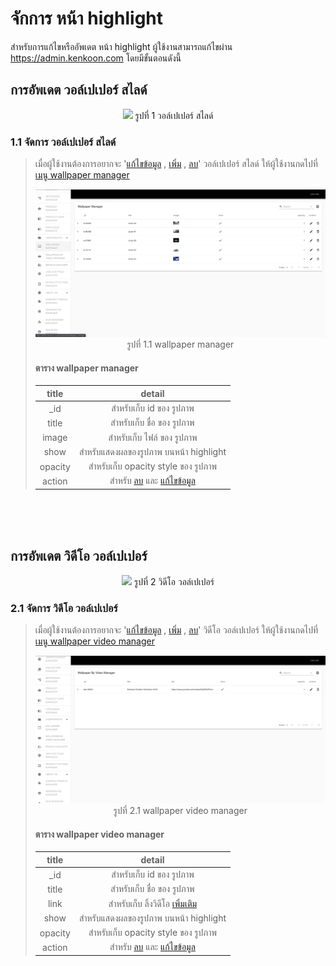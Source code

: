 # จักการ หน้า highlight

สำหรับการแก้ไขหรืออัพเดต หน้า highlight ผู้ใช้งานสามารถแก้ไขผ่าน https://admin.kenkoon.com โดยมีขั้นตอนดังนี้

## การอัพเดต วอล์เปเปอร์ สไลด์

<p align="center" >
<img src=imgs/highlight_page_slider.png >
รูปที่ 1 วอล์เปเปอร์ สไลด์
</p>

### 1.1 จัดการ วอล์เปเปอร์ สไลด์

> เมื่อผู้ใช้งานต้องการอยากจะ '<a href=/docs/recommend/recommend.md#46-เมื่อผู้ใช้งานกดปุ่ม  >แก้ไขข้อมูล</a> , <a href=/docs/recommend/recommend.md#44-ปุ่ม-เพิ่ม  >เพิ่ม</a> , <a href=/docs/recommend/recommend.md#47-เมื่อกดปุ่ม >ลบ</a>'  วอล์เปเปอร์ สไลด์ ให้ผู้ใช้งานกดไปที่  <a href=/docs/recommend/recommend.md#315-เมนู-wallpaper-manager > เมนู wallpaper manager</a></p>
> <p align="center" >
> <img src=imgs/wallpaper_manager_page.png >
> รูปที่ 1.1 wallpaper manager
> </p>
>
> #### ตาราง wallpaper manager
> | title | detail | 
> | :-----: | :------: |
> | _id    | สำหรับเก็บ id ของ รูปภาพ | 
> | title | สำหรับเก็บ ชื่อ ของ รูปภาพ | 
> | image | สำหรับเก็บ ไฟล์ ของ รูปภาพ | 
> | show | สำหรับแสดงผลของรูปภาพ บนหน้า highlight  | 
> | opacity | สำหรับเก็บ opacity style ของ รูปภาพ | 
> | action | สำหรับ <a href=/docs/recommend/recommend.md#47-เมื่อกดปุ่ม >ลบ</a> และ <a href=/docs/recommend/recommend.md#46-เมื่อผู้ใช้งานกดปุ่ม  >แก้ไขข้อมูล</a> | 

<br/>
<br/>
<br/>

## การอัพเดต วิดีโอ วอล์เปเปอร์ 

<p align="center" >
<img src=imgs/highlight_page_video.png >
รูปที่ 2 วิดีโอ วอล์เปเปอร์
</p>

### 2.1 จัดการ วิดีโอ วอล์เปเปอร์ 

> เมื่อผู้ใช้งานต้องการอยากจะ '<a href=/docs/recommend/recommend.md#46-เมื่อผู้ใช้งานกดปุ่ม  >แก้ไขข้อมูล</a> , <a href=/docs/recommend/recommend.md#44-ปุ่ม-เพิ่ม  >เพิ่ม</a> , <a href=/docs/recommend/recommend.md#47-เมื่อกดปุ่ม >ลบ</a>'  วิดีโอ วอล์เปเปอร์ ให้ผู้ใช้งานกดไปที่  <a href=/docs/recommend/recommend.md#316-เมนู-wallpaper-video-manager > เมนู wallpaper video manager</a></p>
>
> <p align="center" >
> <img src=imgs/wallpaper_video_manager_page.png >
> รูปที่ 2.1 wallpaper video manager
> </p>
>
> #### ตาราง wallpaper video manager
>
> | title | detail | 
> | :-----: | :------: |
> | _id    | สำหรับเก็บ id ของ รูปภาพ | 
> | title | สำหรับเก็บ ชื่อ ของ รูปภาพ | 
> | link | สำหรับเก็บ ลิ้งวิดีโอ <a href=/docs/recommend/link_youtube.md>เพิ่มเติม</a> | 
> | show | สำหรับแสดงผลของรูปภาพ บนหน้า highlight  | 
> | opacity | สำหรับเก็บ opacity style ของ รูปภาพ | 
> | action | สำหรับ <a href=/docs/recommend/recommend.md#47-เมื่อกดปุ่ม >ลบ</a> และ <a href=/docs/recommend/recommend.md#46-เมื่อผู้ใช้งานกดปุ่ม >แก้ไขข้อมูล</a> | 

<br/>
<br/>
<br/>
